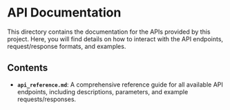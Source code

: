 # API Documentation

This directory contains the documentation for the APIs provided by this project. Here, you will find details on how to interact with the API endpoints, request/response formats, and examples.

## Contents

- **`api_reference.md`**: A comprehensive reference guide for all available API endpoints, including descriptions, parameters, and example requests/responses.
